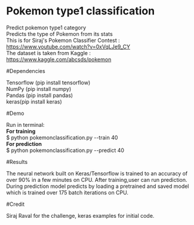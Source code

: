 # Pokemon type1 classification </br>
Predict pokemon type1 category </br>
Predicts the type of Pokemon from its stats </br>
This is for Siraj's Pokemon Classifier Contest : https://www.youtube.com/watch?v=0xVqLJe9_CY </br>
The dataset is taken from Kaggle : https://www.kaggle.com/abcsds/pokemon 

#Dependencies

Tensorflow (pip install tensorflow) </br>
NumPy (pip install numpy) </br>
Pandas (pip install pandas) </br>
keras(pip install keras) </br>

#Demo

Run in terminal:  </br>
**For training** </br>
$ python pokemonclassification.py --train 40 </br>
**For prediction** </br>
$ python pokemonclassification.py --predict 40 </br>

#Results

The neural network built on Keras/Tensorflow is trained to an accuracy of over 90% in a few minutes on CPU. After training,user can run prediction. During prediction model predicts by loading  a pretrained and saved model which is trained over 175 batch iterations on CPU.

#Credit

Siraj Raval for the challenge, keras examples for initial code.
